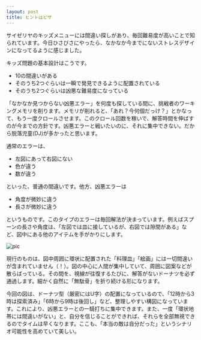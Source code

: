 ```yaml
---
layout: post
title: ヒントはピザ
---
```


サイゼリヤのキッズメニューには間違い探しがあり、毎回難易度が高いことで知られています。今日ひさびさにやったら、なかなか今までにないストレスデザインになってるように感じました。

キッズ問題の基本設計はこうです。
- 10の間違いがある
- そのうち2つぐらいは一瞬で発見できるように配置されている
- そのうち2つぐらいは凶悪な難易度になっている

「なかなか見つからない凶悪エラー」を何度も探している間に、挑戦者のワーキングメモリを削ります。メモリが削れると、「あれ？今何個だっけ？」とかなって、もう一度クロールさせます。このクロール回数を稼いで、解答時間を伸ばすのが今までの方針です。凶悪エラーと戦いたいのに、それに集中できない。だから脱落児童(DJ)が多かったと思います。

通常のエラーは、
- 左図にあって右図にない
- 色が違う
- 数が違う

といった、普通の間違いです。他方、凶悪エラーは
- 角度が微妙に違う
- 長さが微妙に違う

というものです。このタイプのエラーは毎回解法が決まっています。例えばスプーンの長さや角度は、「左図では皿に接しているが、右図では隙間がある」など、図中にある他のアイテムを手がかりにします。

![pic](https://raw.githubusercontent.com/tetsukayama/tetsukayama.github.io/master/_images/mondai.png)

現行のものは、図中周囲に環状に配置された「料理皿」「絵画」には一切間違いが含まれていません（！）。図の中心に人間が集中していて、周囲に図案などが散らばっている。その間を、視線が往復するたびに、解答がないドーナツを必ず通過します。細かく自然に「無駄骨」を折り続ける形になります。

今回の図は、ドーナツ型（厳密にはU字）の配置になっているので、「12時から3時は探索済み」「6時から9時は後回し」など、整理しやすい構図になっています。これにより、凶悪エラーとの一騎打ちに集中できます。また、一度「環状地帯には間違いがない」と、自分を信じることができれば、それらを全部無視できるのでタイムは早くなります。ここも、「本当の敵は自分だった」というシナリオ可能性を高めていて美しい。
